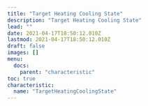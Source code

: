 ```yaml
---
title: "Target Heating Cooling State"
description: "Target Heating Cooling State"
lead: ""
date: 2021-04-17T18:50:12.010Z
lastmod: 2021-04-17T18:50:12.010Z
draft: false
images: []
menu:
  docs:
    parent: "characteristic"
toc: true
characteristic:
  name: "TargetHeatingCoolingState"
---
```

